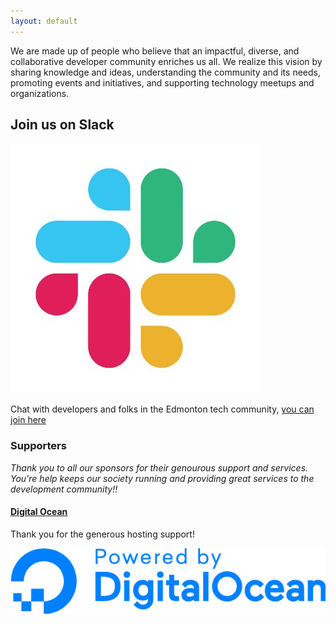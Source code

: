 ```yaml
---
layout: default
---
```


We are made up of people who believe that an impactful, diverse, and collaborative developer community enriches us all. We realize this vision by sharing knowledge and ideas, understanding the community and its needs, promoting events and initiatives, and supporting technology meetups and organizations.

## Join us on Slack

[![Slack Logo](/assets/images/slack_logo.jpg)](https://devedmonton-invite.herokuapp.com/)

Chat with developers and folks in the Edmonton tech community, [you can join here](https://devedmonton-invite.herokuapp.com/)

### Supporters

*Thank you to all our sponsors for their genourous support and services. You're help keeps our society running and providing great services to the development community!!*

#### [Digital Ocean](https://www.digitalocean.com/)

Thank you for the generous hosting support!

[![Digital Ocean Logo](/assets/images/sponsors/DO_Powered_by_Badge_blue.png)](https://digitalocean.com)